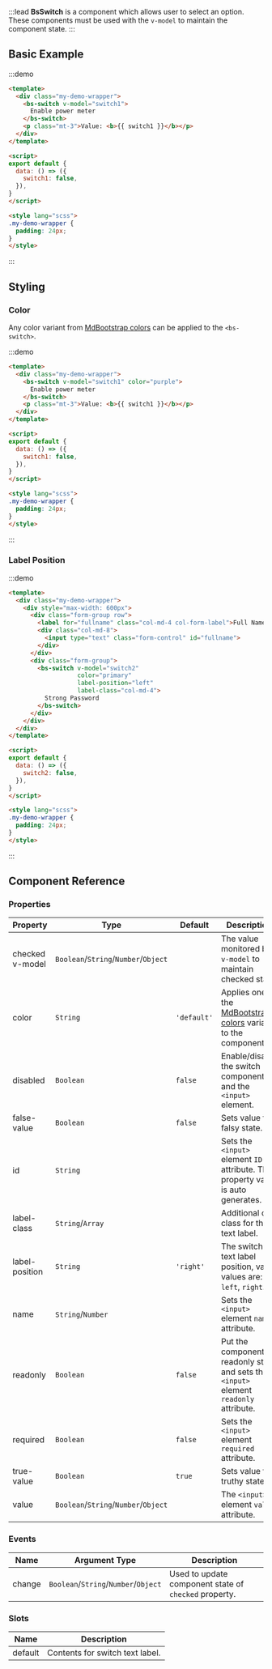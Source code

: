 :::lead
**BsSwitch** is a component which allows user to select an option. These components must be used 
with the `v-model` to maintain the component state.
:::


## Basic Example

:::demo
```html
<template>
  <div class="my-demo-wrapper">
    <bs-switch v-model="switch1">
      Enable power meter
    </bs-switch>
    <p class="mt-3">Value: <b>{{ switch1 }}</b></p>
  </div>
</template>

<script>
export default {
  data: () => ({
    switch1: false,
  }),
}
</script>

<style lang="scss">
.my-demo-wrapper {
  padding: 24px;
}
</style>
```
:::


## Styling

### Color

Any color variant from [MdBootstrap colors](#/reference/colors) can be applied to the `<bs-switch>`.

:::demo
```html
<template>
  <div class="my-demo-wrapper">
    <bs-switch v-model="switch1" color="purple">
      Enable power meter
    </bs-switch>
    <p class="mt-3">Value: <b>{{ switch1 }}</b></p>
  </div>
</template>

<script>
export default {
  data: () => ({
    switch1: false,
  }),
}
</script>

<style lang="scss">
.my-demo-wrapper {
  padding: 24px;
}
</style>
```
:::


### Label Position

:::demo
```html
<template>
  <div class="my-demo-wrapper">
    <div style="max-width: 600px">
      <div class="form-group row">
        <label for="fullname" class="col-md-4 col-form-label">Full Name</label>      
        <div class="col-md-8">
          <input type="text" class="form-control" id="fullname">
        </div>  
      </div>
      <div class="form-group">
        <bs-switch v-model="switch2" 
                   color="primary" 
                   label-position="left" 
                   label-class="col-md-4">
          Strong Password
        </bs-switch>
      </div>    
    </div>
  </div>
</template>

<script>
export default {
  data: () => ({
    switch2: false,
  }),
}
</script>

<style lang="scss">
.my-demo-wrapper {
  padding: 24px;
}
</style>
```
:::


## Component Reference

### Properties
 
<div class="cmp-property">

| Property    | Type      | Default | Description |
|-------------|-----------|---------|-------------|
| checked <bs-badge color="unique text-white">v-model</bs-badge> | `Boolean`/`String`/`Number`/`Object` | | The value monitored by `v-model` to maintain checked state. |
| color       | `String`  | `'default'` | Applies one of the [MdBootstrap colors](#/reference/colors) variants to the component. |
| disabled    | `Boolean` | `false` | Enable/disable the switch component and the `<input>` element. |
| false-value | `Boolean` | `false` | Sets value for falsy state. |
| id          | `String`  |  | Sets the `<input>` element `ID` attribute. This property value is auto generates. |
| label-class | `String`/`Array` |  | Additional css class for the text label. |
| label-position | `String` | `'right'` | The switch text label position, valid values are: `left`, `right`. |
| name        | `String`/`Number`   |  | Sets the `<input>` element `name` attribute. |
| readonly    | `Boolean` | `false` | Put the component in readonly state and sets the `<input>` element `readonly` attribute. |
| required    | `Boolean` | `false` | Sets the `<input>` element `required` attribute. |
| true-value  | `Boolean` | `true`  | Sets value for truthy state. |
| value       | `Boolean`/`String`/`Number`/`Object` |  | The `<input>` element `value` attribute. |

</div>


### Events

<div class="cmp-property">

| Name   | Argument Type | Description |
|--------|---------------|-------------|
| change | `Boolean`/`String`/`Number`/`Object` | Used to update component state of `checked` property. |

</div>

### Slots

<div class="cmp-property">

| Name    | Description  |
|---------|--------------|
| default | Contents for switch text label. |

</div>


<script src="./script/switch.js"></script>
